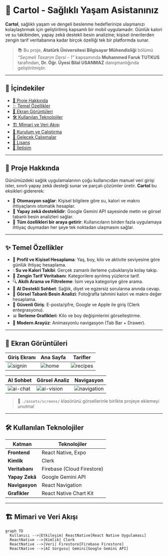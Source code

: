 # 🥑 Cartol - Sağlıklı Yaşam Asistanınız

**Cartol**, sağlıklı yaşam ve dengeli beslenme hedeflerinize ulaşmanızı kolaylaştırmak için geliştirilmiş kapsamlı bir mobil uygulamadır. Günlük kalori ve su takibinden, yapay zekâ destekli besin analizine; kişisel önerilerden zengin tarif veritabanına kadar birçok özelliği tek bir platformda sunar.

> 📚 Bu proje, **Atatürk Üniversitesi Bilgisayar Mühendisliği** bölümü *“Seçmeli Tasarım Dersi - 1”* kapsamında **Muhammed Faruk TUTKUS** tarafından, **Dr. Öğr. Üyesi Bilal USANMAZ** danışmanlığında geliştirilmiştir.

---

## 📑 İçindekiler

- [📖 Proje Hakkında](#-proje-hakkında)
- [✨ Temel Özellikler](#-temel-özellikler)
- [📸 Ekran Görüntüleri](#-ekran-görüntüleri)
- [🛠️ Kullanılan Teknolojiler](#-kullanılan-teknolojiler)
- [🏗️ Mimari ve Veri Akışı](#-mimari-ve-veri-akışı)
- [🚀 Kurulum ve Çalıştırma](#-kurulum-ve-çalıştırma)
- [🔮 Gelecek Çalışmalar](#-gelecek-çalışmalar)
- [📄 Lisans](#-lisans)
- [📧 İletişim](#-iletişim)

---

## 📖 Proje Hakkında

Günümüzdeki sağlık uygulamalarının çoğu kullanıcıdan manuel veri girişi ister, sınırlı yapay zekâ desteği sunar ve parçalı çözümler üretir. **Cartol** bu eksikleri gidererek:

- 🔄 **Otomasyon sağlar**: Kişisel bilgilere göre su, kalori ve makro ihtiyaçlarını otomatik hesaplar.
- 🧠 **Yapay zekâ desteklidir**: Google Gemini API sayesinde metin ve görsel tabanlı besin analizleri sağlar.
- 🔗 **Tüm özellikleri bir araya getirir**: Kullanıcıların birden fazla uygulamaya ihtiyaç duymadan her şeye tek noktadan ulaşmasını sağlar.

---

## ✨ Temel Özellikler

- 👤 **Profil ve Kişisel Hesaplama**: Yaş, boy, kilo ve aktivite seviyesine göre günlük ihtiyaç hesaplama.
- 💧 **Su ve Kalori Takibi**: Gerçek zamanlı ilerleme çubuklarıyla kolay takip.
- 🥗 **Zengin Tarif Veritabanı**: Kategorilere ayrılmış yüzlerce tarif.
- 🔍 **Akıllı Arama ve Filtreleme**: İsim veya kategoriye göre arama.
- 🤖 **AI Destekli Sohbet**: Sağlık, diyet ve egzersiz sorularına anında cevap.
- 📸 **Görsel Tabanlı Besin Analizi**: Fotoğrafla tahmini kalori ve makro değer hesaplama.
- 🔐 **Güvenli Giriş**: E-posta/şifre, Google ve Apple ile giriş (Clerk entegrasyonu).
- 📊 **İlerleme Grafikleri**: Kilo ve boy değişimlerini görselleştirme.
- 🎨 **Modern Arayüz**: Animasyonlu navigasyon (Tab Bar + Drawer).

---

## 📸 Ekran Görüntüleri

| Giriş Ekranı | Ana Sayfa | Tarifler |
|-------------|-----------|----------|
| ![signin](./assets/screens/signin.png) | ![home](./assets/screens/home.png) | ![recipes](./assets/screens/recipes.png) |

| AI Sohbet | Görsel Analiz | Navigasyon |
|----------|----------------|------------|
| ![ai-chat](./assets/screens/ai-chat.png) | ![ai-vision](./assets/screens/ai-vision.png) | ![navigation](./assets/screens/navigation.gif) |

> 📂 `./assets/screens/` klasörünü görsellerinle birlikte projeye eklemeyi unutma!

---

## 🛠️ Kullanılan Teknolojiler

| Katman         | Teknolojiler                    |
|----------------|---------------------------------|
| **Frontend**   | React Native, Expo              |
| **Kimlik**     | Clerk                           |
| **Veritabanı** | Firebase (Cloud Firestore)      |
| **Yapay Zekâ** | Google Gemini API               |
| **Navigasyon** | React Navigation                |
| **Grafikler**  | React Native Chart Kit          |

---

## 🏗️ Mimari ve Veri Akışı

```mermaid
graph TD
  Kullanıcı -->|Etkileşim| ReactNative[React Native Uygulaması]
  ReactNative -->|Kimlik| Clerk
  ReactNative -->|Veri| Firestore[Firebase Firestore]
  ReactNative -->|AI Sorgusu| Gemini[Google Gemini API]
